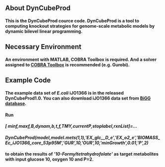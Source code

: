## About DynCubeProd
#### This is the DynCubeProd cource code. DynCubeProd is a tool to computing knockout strategies for genome-scale metabolic models by dynamic bilevel linear programming.
## Necessary Environment
#### An environment with MATLAB, COBRA Toolbox is required. And a solver assigned to [COBRA Toolbox](https://opencobra.github.io/cobratoolbox/stable/installation.html#solver-compatibility) is recommended (e.g. Gurobi).
## Example Code
#### The example data set of *E.coli* iJO1366 is in the released DynCubeProd1.0. You can also download iJO1366 data set from [BiGG database](http://bigg.ucsd.edu/models/iJO1366).
#### Run 
#### *[ minf,maxf,B,dynam,b,t,f,TMY,currentP,stoplabel,rxnList\]=...*
#### *DynCubeProd(model,model.mets(1,1),'EX_glc__D_e','EX_o2_e','BIOMASS_Ec_iJO1366_core_53p95M','GUR',10,'OUR',10,'minGrowth',0.01,'P',2)*
#### to obtain the results of *'10-Formyltetrahydrofolate'* as target metabolites with input glucose 10, oxygen 10 and P=2.
